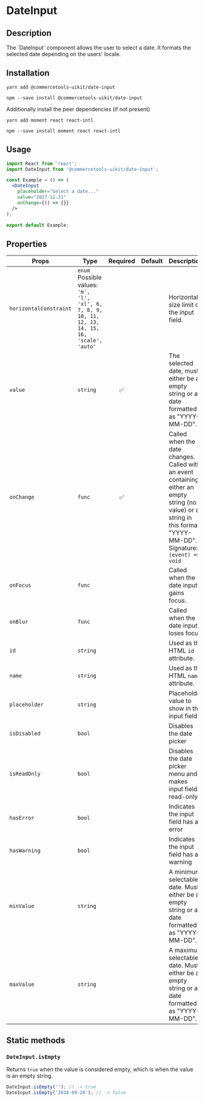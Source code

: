 <!-- THIS IS AN AUTOGENERATED FILE. DO NOT EDIT THIS FILE DIRECTLY. -->
<!-- This file is created by the `yarn generate-readme` script. -->

# DateInput

## Description

The \`DateInput\` component allows the user to select a date. It formats the selected date depending on the users' locale.

## Installation

```
yarn add @commercetools-uikit/date-input
```

```
npm --save install @commercetools-uikit/date-input
```

Additionally install the peer dependencies (if not present)

```
yarn add moment react react-intl
```

```
npm --save install moment react react-intl
```

## Usage

```jsx
import React from 'react';
import DateInput from '@commercetools-uikit/date-input';

const Example = () => (
  <DateInput
    placeholder="Select a date..."
    value="2017-12-31"
    onChange={() => {}}
  />
);

export default Example;
```

## Properties

| Props                  | Type                                                                                                      | Required | Default | Description                                                                                                                                                                           |
| ---------------------- | --------------------------------------------------------------------------------------------------------- | :------: | ------- | ------------------------------------------------------------------------------------------------------------------------------------------------------------------------------------- |
| `horizontalConstraint` | `enum`<br/>Possible values:<br/>`'m', 'l', 'xl', 6, 7, 8, 9, 10, 11, 12, 13, 14, 15, 16, 'scale', 'auto'` |          |         | Horizontal size limit of the input field.                                                                                                                                             |
| `value`                | `string`                                                                                                  |    ✅    |         | The selected date, must either be an empty string or a date formatted as "YYYY-MM-DD".                                                                                                |
| `onChange`             | `func`                                                                                                    |    ✅    |         | Called when the date changes. Called with an event containing either an empty string (no value) or a string in this format: "YYYY-MM-DD".&#xA;<br />&#xA;Signature: `(event) => void` |
| `onFocus`              | `func`                                                                                                    |          |         | Called when the date input gains focus.                                                                                                                                               |
| `onBlur`               | `func`                                                                                                    |          |         | Called when the date input loses focus.                                                                                                                                               |
| `id`                   | `string`                                                                                                  |          |         | Used as the HTML `id` attribute.                                                                                                                                                      |
| `name`                 | `string`                                                                                                  |          |         | Used as the HTML `name` attribute.                                                                                                                                                    |
| `placeholder`          | `string`                                                                                                  |          |         | Placeholder value to show in the input field                                                                                                                                          |
| `isDisabled`           | `bool`                                                                                                    |          |         | Disables the date picker                                                                                                                                                              |
| `isReadOnly`           | `bool`                                                                                                    |          |         | Disables the date picker menu and makes input field read-only                                                                                                                         |
| `hasError`             | `bool`                                                                                                    |          |         | Indicates the input field has an error                                                                                                                                                |
| `hasWarning`           | `bool`                                                                                                    |          |         | Indicates the input field has a warning                                                                                                                                               |
| `minValue`             | `string`                                                                                                  |          |         | A minimum selectable date. Must either be an empty string or a date formatted as "YYYY-MM-DD".                                                                                        |
| `maxValue`             | `string`                                                                                                  |          |         | A maximum selectable date. Must either be an empty string or a date formatted as "YYYY-MM-DD".                                                                                        |

## Static methods

### `DateInput.isEmpty`

Returns `true` when the value is considered empty, which is when the value is an empty string.

```js
DateInput.isEmpty(''); // -> true
DateInput.isEmpty('2018-09-20'); // -> false
```
